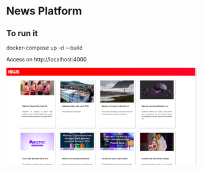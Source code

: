 # News Platform

## To run it
docker-compose up -d --build

Access on http://localhost:4000

![alt-text](https://github.com/jorgeluiz1586/NewsPlatform/blob/master/src/assets/images/news_platform.png)
